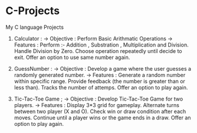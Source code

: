 # C-Projects
My C language Projects



1. Calculator :
-> Objective : Perform Basic Arithmatic Operations
-> Features :
   Perform :- Addition , Substration , Multiplication and Division.
   Handle Division by Zero.
   Choose operation repeatedly until decide to exit.
   Offer an option to use same number again.



2. GuessNumber :
-> Objective : Develop a game where the user guesses a randomly generated number.
-> Features :
   Generate a random number within specific range.
   Provide feedback (the number is greater than or less than).
   Tracks the number of attemps.
   Offer an option to play again.



3. Tic-Tac-Toe Game ;
-> Objective : Develop Tic-Tac-Toe Game for two players.
-> Features :
   Display 3*3 grid for gameplay.
   Alternate turns between two player (X and O).
   Check win or draw condition after each moves.
   Continue until a player wins or the game ends in a draw.
   Offer an option to play again.
